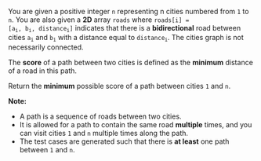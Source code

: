 You are given a positive integer `n` representing n cities numbered from `1` to `n`. You are also given a **2D** array `roads` where <code>roads[i] = [a<sub>i</sub>, b<sub>i</sub>, distance<sub>i</sub>]</code> indicates that there is a **bidirectional** road between cities <code>a<sub>i</sub></code> and <code>b<sub>i</sub></code> with a distance equal to <code>distance<sub>i</sub></code>. The cities graph is not necessarily connected.

The **score** of a path between two cities is defined as the **minimum** distance of a road in this path.

Return the **minimum** possible score of a path between cities `1` and `n`.

**Note:**

- A path is a sequence of roads between two cities.
- It is allowed for a path to contain the same road **multiple** times, and you can visit cities `1` and `n` multiple times along the path.
- The test cases are generated such that there is **at least** one path between `1` and `n`.